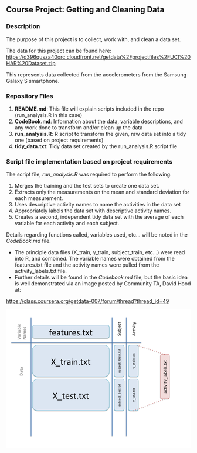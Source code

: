 
## Course Project:  Getting and Cleaning Data

  
### Description

The purpose of this project is to collect, work with, and clean a data set.

The data for this project can be found here:
https://d396qusza40orc.cloudfront.net/getdata%2Fprojectfiles%2FUCI%20HAR%20Dataset.zip


This represents data collected from the accelerometers from the Samsung Galaxy S smartphone.


### Repository Files

1. **README.md**: This file will explain scripts included in the repo (run_analysis.R in this case)
2. **CodeBook.md**: Information about the data, variable descriptions, and any work done to transform and/or clean up the data
3. **run_analysis.R**: R script to transform the given, raw data set into a tidy one (based on project requirements)
4. **tidy_data.txt**:  Tidy data set created by the run_analysis.R script file

### Script file implementation based on project requirements
The script file, *run_analysis.R* was required to perform the following:

1. Merges the training and the test sets to create one data set.
2. Extracts only the measurements on the mean and standard deviation for each measurement. 
3. Uses descriptive activity names to name the activities in the data set
4. Appropriately labels the data set with descriptive activity names. 
5. Creates a second, independent tidy data set with the average of each variable for each activity and each subject.


Details regarding functions called, variables used, etc... will be noted in the *CodeBook.md* file.


* The principle data files (X_train, y_train, subject_train, etc...) were read into R, and combined.   The variable names were obtained from the features.txt file and the activity names were pulled from the activity_labels.txt file.
* Further details will be found in the *Codebook.md* file, but the basic idea is well demonstrated via an image posted by Community TA, David Hood at:

https://class.coursera.org/getdata-007/forum/thread?thread_id=49


![](Slide2.png)


